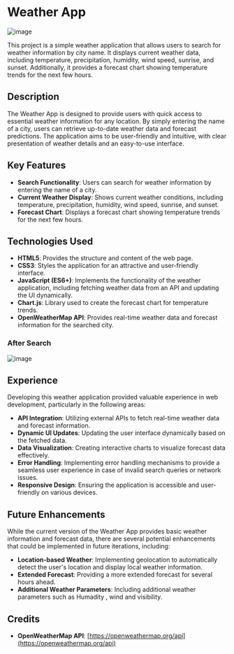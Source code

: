 

<h1>Weather App</h1>

![image](https://github.com/GayatriPisya/Prodigy-Infotech/assets/157793060/e7e25da0-252e-4b25-97e1-f3a6d548f1db)


This project is a simple weather application that allows users to search for weather information by city name. It displays current weather data, including temperature, precipitation, humidity, wind speed, sunrise, and sunset. Additionally, it provides a forecast chart showing temperature trends for the next few hours.

## Description

The Weather App is designed to provide users with quick access to essential weather information for any location. By simply entering the name of a city, users can retrieve up-to-date weather data and forecast predictions. The application aims to be user-friendly and intuitive, with clear presentation of weather details and an easy-to-use interface.

## Key Features

- **Search Functionality**: Users can search for weather information by entering the name of a city.
- **Current Weather Display**: Shows current weather conditions, including temperature, precipitation, humidity, wind speed, sunrise, and sunset.
- **Forecast Chart**: Displays a forecast chart showing temperature trends for the next few hours.

## Technologies Used

- **HTML5**: Provides the structure and content of the web page.
- **CSS3**: Styles the application for an attractive and user-friendly interface.
- **JavaScript (ES6+)**: Implements the functionality of the weather application, including fetching weather data from an API and updating the UI dynamically.
- **Chart.js**: Library used to create the forecast chart for temperature trends.
- **OpenWeatherMap API**: Provides real-time weather data and forecast information for the searched city.

### After Search
![image](https://github.com/GayatriPisya/Prodigy-Infotech/assets/157793060/cf1566d7-460f-4ddb-b927-c40735203692)


## Experience

Developing this weather application provided valuable experience in web development, particularly in the following areas:

- **API Integration**: Utilizing external APIs to fetch real-time weather data and forecast information.
- **Dynamic UI Updates**: Updating the user interface dynamically based on the fetched data.
- **Data Visualization**: Creating interactive charts to visualize forecast data effectively.
- **Error Handling**: Implementing error handling mechanisms to provide a seamless user experience in case of invalid search queries or network issues.
- **Responsive Design**: Ensuring the application is accessible and user-friendly on various devices.

## Future Enhancements

While the current version of the Weather App provides basic weather information and forecast data, there are several potential enhancements that could be implemented in future iterations, including:

- **Location-based Weather**: Implementing geolocation to automatically detect the user's location and display local weather information.
- **Extended Forecast**: Providing a more extended forecast for several hours ahead.
- **Additional Weather Parameters**: Including additional weather parameters such as Humadity , wind  and visibility.

## Credits

- **OpenWeatherMap API**: [https://openweathermap.org/api](https://openweathermap.org/api)
